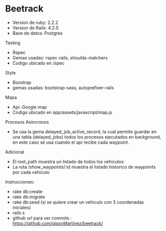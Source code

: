 # Beetrack

- Version de ruby: 2.2.2
- Version de Rails: 4.2.0
- Base de datos: Postgres

Testing
  - Rspec
  - Gemas usadas: rspec-rails, shoulda-matchers
  - Codigo ubicado en /spec

Style
  - Boostrap
  - gemas usadas: bootstrap-sass, autoprefixer-rails

Mapa
  - Api: Google map
  - Codigo ubicado en app/assets/javascript/map.js

Procesos Asincronos
  - Se usa la gema delayed_job_active_record, la cual permite guardar en una tabla (delayed_jobs) todos los procesos ejecutados en background, en este caso se usa cuando el api recibe cada waypoint.

Adicional
  - El root_path muestra un listado de todos los vehiculos
  - La ruta /show_waypoints/:id muestra el listado historico de waypoints por cada vehiculo

Instrucciones:
  - rake db:create
  - rake db:migrate
  - rake db:seed  (si se quiere crear un vehiculo con 3 coordenadas iniciales)
  - rails s
  - github url para ver commits : https://github.com/gipsyMartinez/beetrack/

